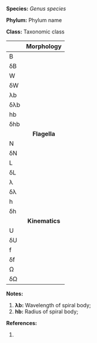 **Species:** *Genus species*

**Phylum:** Phylum name

**Class:** Taxonomic class

|     | **Morphology** |
|:--- | :------------: |
| B   |  |
| δB  |  |
| W   |  |
| δW  |  |
| λb  |  |
| δλb |  |
| hb  |  |
| δhb |  |
|     | **Flagella** |
| N   |  |
| δN  |  |
| L   |  |
| δL  |  |
| λ   |  |
| δλ  |  |
| h   |  |
| δh  |  |
|     | **Kinematics** |
| U   |  |
| δU  |  |
| f   |  |
| δf  |  |
| Ω   |  |
| δΩ  |  |

**Notes:**

1. **λb:** Wavelength of spiral body;
1. **hb:** Radius of spiral body;

**References:**

1.
